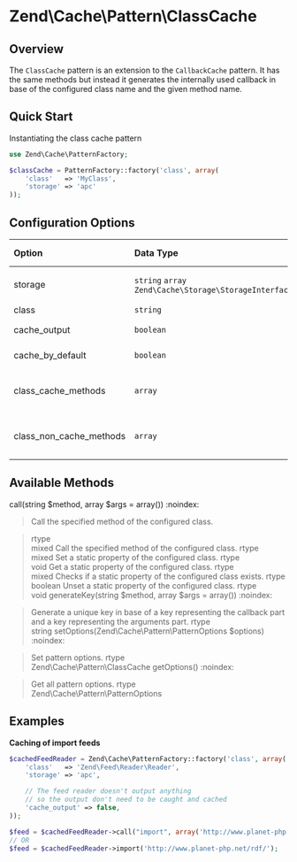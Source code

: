 # Zend\\Cache\\Pattern\\ClassCache

## Overview

The `ClassCache` pattern is an extension to the `CallbackCache` pattern. It has the same methods but
instead it generates the internally used callback in base of the configured class name and the given
method name.

## Quick Start

Instantiating the class cache pattern

```php
use Zend\Cache\PatternFactory;

$classCache = PatternFactory::factory('class', array(
    'class'   => 'MyClass',
    'storage' => 'apc'
));
```

## Configuration Options

<table>
<colgroup>
<col width="14%" />
<col width="36%" />
<col width="8%" />
<col width="39%" />
</colgroup>
<thead>
<tr class="header">
<th align="left">Option</th>
<th align="left">Data Type</th>
<th align="left">Default Value</th>
<th align="left">Description</th>
</tr>
</thead>
<tbody>
<tr class="odd">
<td align="left">storage</td>
<td align="left"><code>string</code> <code>array</code>
<code>Zend\Cache\Storage\StorageInterface</code></td>
<td align="left">&lt;none&gt;</td>
<td align="left">The storage to write/read cached data</td>
</tr>
<tr class="even">
<td align="left">class</td>
<td align="left"><code>string</code></td>
<td align="left">&lt;none&gt;</td>
<td align="left">The class name</td>
</tr>
<tr class="odd">
<td align="left">cache_output</td>
<td align="left"><code>boolean</code></td>
<td align="left"><code>true</code></td>
<td align="left">Cache output of callback</td>
</tr>
<tr class="even">
<td align="left">cache_by_default</td>
<td align="left"><code>boolean</code></td>
<td align="left"><code>true</code></td>
<td align="left">Cache method calls by default</td>
</tr>
<tr class="odd">
<td align="left">class_cache_methods</td>
<td align="left"><code>array</code></td>
<td align="left"><code>[]</code></td>
<td align="left">List of methods to cache (If <code>cache_by_default</code> is disabled)</td>
</tr>
<tr class="even">
<td align="left">class_non_cache_methods</td>
<td align="left"><code>array</code></td>
<td align="left"><code>[]</code></td>
<td align="left">List of methods to no-cache (If <code>cache_by_default</code> is enabled)</td>
</tr>
</tbody>
</table>

## Available Methods

call(string $method, array $args = array()) :noindex:

> Call the specified method of the configured class.

> rtype  
mixed
Call the specified method of the configured class.
rtype  
mixed
Set a static property of the configured class.
rtype  
void
Get a static property of the configured class.
rtype  
mixed
Checks if a static property of the configured class exists.
rtype  
boolean
Unset a static property of the configured class.
rtype  
void
generateKey(string $method, array $args = array()) :noindex:

> Generate a unique key in base of a key representing the callback part and a key representing the
arguments part.
rtype  
string
setOptions(Zend\\Cache\\Pattern\\PatternOptions $options) :noindex:

> Set pattern options.
rtype  
Zend\\Cache\\Pattern\\ClassCache
getOptions() :noindex:

> Get all pattern options.
rtype  
Zend\\Cache\\Pattern\\PatternOptions
## Examples

**Caching of import feeds**

```php
$cachedFeedReader = Zend\Cache\PatternFactory::factory('class', array(
    'class'   => 'Zend\Feed\Reader\Reader',
    'storage' => 'apc',

    // The feed reader doesn't output anything
    // so the output don't need to be caught and cached
    'cache_output' => false,
));

$feed = $cachedFeedReader->call("import", array('http://www.planet-php.net/rdf/'));
// OR
$feed = $cachedFeedReader->import('http://www.planet-php.net/rdf/');
```
